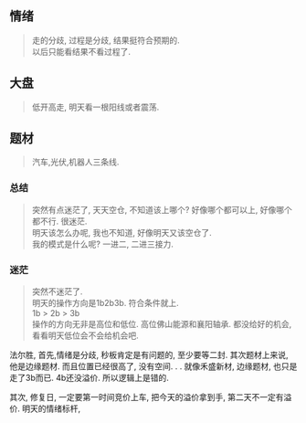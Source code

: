 ## 情绪
> 走的分歧, 过程是分歧, 结果挺符合预期的.   
> 以后只能看结果不看过程了.  
## 大盘  
> 低开高走, 明天看一根阳线或者震荡.  
## 题材
> 汽车,光伏,机器人三条线.  


### 总结  
> 突然有点迷茫了, 天天空仓, 不知道该上哪个? 好像哪个都可以上, 好像哪个都不行. 很迷茫.  
> 明天该怎么办呢, 我也不知道, 好像明天又该空仓了.  
> 我的模式是什么呢? 一进二, 二进三接力. 

### 迷茫 
> 突然不迷茫了.   
> 明天的操作方向是1b2b3b. 符合条件就上.  
> 1b > 2b > 3b   
> 操作的方向无非是高位和低位.  高位佛山能源和襄阳轴承.  都没给好的机会,  看看明天低位会不会给机会吧.  


法尔胜, 首先,情绪是分歧, 秒板肯定是有问题的, 至少要等二封. 其次题材上来说, 他是边缘题材. 而且位置已经很高了, 没有空间. . .
就像禾盛新材, 边缘题材, 也只是走了3b而已. 4b还没溢价. 所以逻辑上是错的. 

其次, 修复日, 一定要第一时间竞价上车, 把今天的溢价拿到手, 第二天不一定有溢价.  明天的情绪标杆, 
